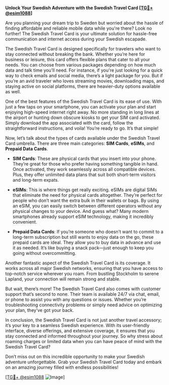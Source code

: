 **Unlock Your Swedish Adventure with the Swedish Travel Card [[TG💪+ @esim1088](https://t.me/s/esim1088)]**

Are you planning your dream trip to Sweden but worried about the hassle of finding affordable and reliable mobile data while you're there? Look no further! The Swedish Travel Card is your ultimate solution for hassle-free communication and internet access during your Swedish escapade.

The Swedish Travel Card is designed specifically for travelers who want to stay connected without breaking the bank. Whether you’re here for business or leisure, this card offers flexible plans that cater to all your needs. You can choose from various packages depending on how much data and talk time you’ll need. For instance, if you're just looking for a quick way to check emails and social media, there’s a light package for you. But if you’re an avid traveler who loves streaming movies, downloading maps, and staying active on social platforms, there are heavier-duty options available as well.

One of the best features of the Swedish Travel Card is its ease of use. With just a few taps on your smartphone, you can activate your plan and start enjoying high-speed internet right away. No more standing in long lines at the airport or hunting down obscure kiosks to get your SIM card activated. Simply download the app associated with the card, follow the straightforward instructions, and voila! You’re ready to go. It’s that simple!

Now, let’s talk about the types of cards available under the Swedish Travel Card umbrella. There are three main categories: **SIM Cards**, **eSIMs**, and **Prepaid Data Cards**. 

- **SIM Cards**: These are physical cards that you insert into your phone. They’re great for those who prefer having something tangible in hand. Once activated, they work seamlessly across all compatible devices. Plus, they offer unlimited data plans that suit both short-term visitors and long-term expats.

- **eSIMs**: This is where things get really exciting. eSIMs are digital SIMs that eliminate the need for physical cards altogether. They’re perfect for people who don’t want the extra bulk in their wallets or bags. By using an eSIM, you can easily switch between different operators without any physical changes to your device. And guess what? Many modern smartphones already support eSIM technology, making it incredibly convenient.

- **Prepaid Data Cards**: If you’re someone who doesn’t want to commit to a long-term subscription but still wants to enjoy data on the go, these prepaid cards are ideal. They allow you to buy data in advance and use it as needed. It’s like buying a snack pack—just enough to keep you going without overcommitting.

Another fantastic aspect of the Swedish Travel Card is its coverage. It works across all major Swedish networks, ensuring that you have access to top-notch service wherever you roam. From bustling Stockholm to serene Lapland, your connection will remain strong and stable.

But wait, there’s more! The Swedish Travel Card also comes with customer support that’s second to none. Their team is available 24/7 via chat, email, or phone to assist you with any questions or issues. Whether you’re troubleshooting connectivity problems or simply need advice on optimizing your plan, they’ve got your back.

In conclusion, the Swedish Travel Card is not just another travel accessory; it’s your key to a seamless Swedish experience. With its user-friendly interface, diverse offerings, and extensive coverage, it ensures that you stay connected and informed throughout your journey. So why stress about roaming charges or limited data when you can have peace of mind with the Swedish Travel Card?

Don’t miss out on this incredible opportunity to make your Swedish adventure unforgettable. Grab your Swedish Travel Card today and embark on an amazing journey filled with endless possibilities! 

[[TG💪+ @esim1088](https://t.me/s/esim1088) ![Image](https://i.postimg.cc/Y0z9fWf4/image.png)]